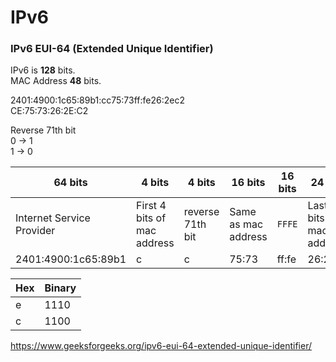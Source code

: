 # IPv6

### IPv6 EUI-64 (Extended Unique Identifier)

IPv6 is **128** bits. \
MAC Address **48** bits.

2401:4900:1c65:89b1:cc75:73ff:fe26:2ec2 \
CE:75:73:26:2E:C2

Reverse 71th bit \
0 -> 1 \
1 -> 0

64 bits | 4 bits | 4 bits | 16 bits | 16 bits | 24 bits
---|---|---|---|---|---
Internet Service Provider | First 4 bits of mac address | reverse 71th bit | Same as mac address | `FFFE` | Last 24 bits of mac address
2401:4900:1c65:89b1 | c | c | 75:73 | ff:fe | 26:2ec2

Hex | Binary
---|---
e | 1110
c | 1100


https://www.geeksforgeeks.org/ipv6-eui-64-extended-unique-identifier/
